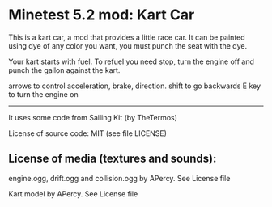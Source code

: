 Minetest 5.2 mod: Kart Car
========================================

This is a kart car, a mod that provides a little race car. 
It can be painted using dye of any color you want, you must punch the seat with the dye.

Your kart starts with fuel.
To refuel you need stop, turn the engine off and punch the gallon against the kart.

arrows to control acceleration, brake, direction.
shift to go backwards
E key to turn the engine on

-----------------------
It uses some code from Sailing Kit (by TheTermos)

License of source code:
MIT (see file LICENSE) 

License of media (textures and sounds):
---------------------------------------
engine.ogg, drift.ogg and collision.ogg by APercy. See License file

Kart model by APercy. See License file

